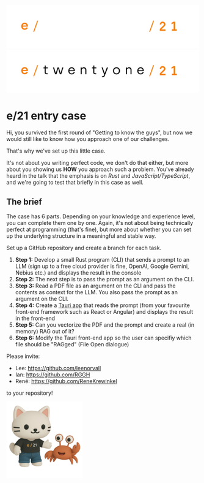 <img src='./images/e21-banner-transparent-white-full.png#gh-dark-mode-only' alt='e/21'/>
<img src='./images/e21-banner-transparent-black-full.png#gh-light-mode-only' alt='e/21'/>

# e/21 entry case

Hi, you survived the first round of "Getting to know the guys", but now we would still like to know how you approach one of our challenges.

That's why we've set up this little case.

It's not about you writing perfect code, we don't do that either, but more about you showing us **HOW** you approach such a problem. You've already heard in the talk that the emphasis is on *Rust* and *JavaScript/TypeScript*, and we're going to test that briefly in this case as well.

## The brief

The case has 6 parts. Depending on your knowledge and experience level, you can complete them one by one. Again, it's not about being technically perfect at programming (that's fine), but more about whether you can set up the underlying structure in a meaningful and stable way.

Set up a GitHub repository and create a branch for each task.

1. **Step 1:** Develop a small Rust program (CLI) that sends a prompt to an LLM (sign up to a free cloud provider is fine, OpenAI, Google Gemini, Nebius etc.) and displays the result in the console
2. **Step 2:** The next step is to pass the prompt as an argument on the CLI.
3. **Step 3:** Read a PDF file as an argument on the CLI and pass the contents as context for the LLM. You also pass the prompt as an argument on the CLI.
4. **Step 4:** Create a [Tauri app](https://tauri.app) that reads the prompt (from your favourite front-end framework such as React or Angular) and displays the result in the front-end
5. **Step 5:** Can you vectorize the PDF and the prompt and create a real (in memory) RAG out of it?
6. **Step 6:** Modify the Tauri front-end app so the user can specifiy which file should be "RAGged" (File Open dialogue)

Please invite:

* Lee: https://github.com/leenorvall
* Ian: https://github.com/RGGH
* René: https://github.com/ReneKrewinkel

to your repository!

<img src='./images/oscar-ferris-jeans.png' width="200px" alt='e/21'/>


